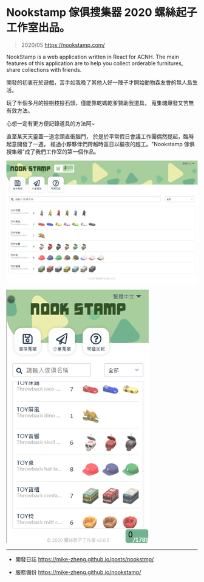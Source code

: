 # Nookstamp 傢俱搜集器 2020 螺絲起子工作室出品。

>2020/05 https://nookstamp.com/


NookStamp is a web application written in React for ACNH. The main features of this application are to help you collect orderable furnitures, share collections with friends.

開發的初衷在於遊戲，苦手如我晚了其他人好一陣子才開始動物森友會的無人島生活。

玩了半個多月的撿樹枝撿石頭，僅能靠乾媽乾爹贊助我道具，
蒐集魂爆發又苦無有效方法。

心想一定有更方便記錄道具的方法阿~

直至某天天靈蓋一道念頭直衝腦門，
於是於平常假日會議工作團偶然提起，臨時起意開發了一週，
經過小夥夥伴們跨越時區日以繼夜的趕工。"Nookstamp 傢俱搜集器"成了我們工作室的第一個作品。


![app screen](app.png)

![mobile screen](mobile.png)

--------------------------------------


* 開發日誌 https://mike-zheng.github.io/posts/nookstmp/

* 服務備份 https://mike-zheng.github.io/nookstamp/